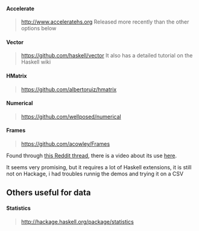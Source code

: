 #### Accelerate
> <http://www.acceleratehs.org>
Released more recently than the other options below

#### Vector
> <https://github.com/haskell/vector>
It also has a detailed tutorial on the Haskell wiki

#### HMatrix
> <https://github.com/albertoruiz/hmatrix>

#### Numerical
> <https://github.com/wellposed/numerical>

#### Frames
> <https://github.com/acowley/Frames>

Found through [this Reddit thread](http://www.reddit.com/r/haskell/comments/37uqqk/ihaskell_online_help_choose_demo_code_snippets/), there is a video about its use [here](https://youtu.be/2-JFkv9-JOQ?t=14m32s).

It seems very promising, but it requires a lot of Haskell extensions, it is still not on Hackage, i had troubles runnig the demos and trying it on a CSV

## Others useful for data

#### Statistics
> <http://hackage.haskell.org/package/statistics>

